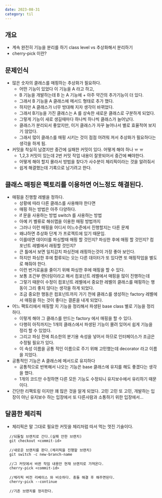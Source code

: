 ```yaml
---
date: 2023-08-31
category: til
---
```


## 개요

- 계속 완전히 기능을 분리를 하기 class level vs 추상화해서 분리하기
- cherry-pick 이란?

## 문제인식

- 많은 숫자의 클래스를 매핑하는 추상화가 필요하다.
  - 어떤 기능이 있었다 이 기능을 A 라고 하고,
  - B 기능을 개발하는데 B 는 A 기능에 + 아주 약간의 추가기능이 더 있다.
  - 그래서 B 기능을 A 클래스에 메서드 형태로 추가 했다.
  - 하지만 A 클래스가 너무 방대해 지자 생각이 바뀌었다.
  - 그래서 B기능을 가진 클래스는 A 를 상속한 새로운 클래스로 구분하게 되었다.
  - 그렇게 기능이 새로 생길때마다 하나씩 하나씩 클래스가 늘어났다.
  - 클래스가 분리되서 좋았지만, 이거 클래스가 자꾸 늘어나서 별로 효율적여 보지기 않았다.
  - 그래서 많이 클래스를 매핑 시키는 것이 점점 어려워 져서 추상화가 필요하다는 생각을 하게 됨.
- 커밋을 착실히 남겼지만 중간에 실패한 커밋이 있다. 어떻게 해야 하나 ㅠ ㅠ
  - 1,2,3 커밋이 있는데 2번 커밋 작업 내용이 잘못되어서 중간에 빼야한다.
  - 어떻게 해야 할지 몰라서 방법을 찾다가 사수분이 체리픽이라는 것을 알려줘서
  - 쉽게 해결했는데 기록으로 남기려고 한다.

## 클래스 매핑은 팩토리를 이용하면 어느정도 해결된다.

- 매핑을 진행할 레벨을 정하다.
  - 상황에 따라 다른 클래스를 사용해야 한다면
  - 매핑 하는 방법은 아주 다양하다.
  - if 문을 사용하는 방법 switch 를 사용하는 방법
  - 아예 키 벨류로 해쉬맵을 이용한 매핑 방법까지
  - 그러나 이런 매핑을 어디서 어느수준에서 진행할지는 다른 문제
  - 왜냐하면 추상화 단계 가 프로젝트에 있기 때문임.
  - 이를테면 데이터를 파싱할때 매핑 할 것인지? 파싱한 후에 매핑 할 것인지? 컴포넌트 레벨에서 래핑할 것인지?
  - 큰 틀에서 보면 일치감치 파싱전에 래핑하는것이 가장 좋아 보인다.
  - 하지만 파싱한 후에 합류되는 오는 다른 데이터가 또 있다면 또 매핑작업을 별도로 해줘야 한다.
  - 이런 번거로움을 줄이기 위해 파싱한 후에 매핑을 할 수 있다.
  - 보통 조건부 랜더링이라고 해서 컴포넌트 레벨에서 매핑을 많이 진행하는데
  - 그렇기 때문이 수정이 컴포넌트 레벨에서 중요한 레벨의 클래스를 매핑하는 행동이 그리 좋지 않다는 생각을 하게 되었다.
  - 조금 중요한 행동은 컴포넌트까지 가기 전에 클래스를 생성하는 factory 레벨에서 매핑을 하는 것이 좋다는 결론을 내게 되었다.
- 어느 팩토리에서 매핑할 지 기능을 정리해서 파생된 base class 별로 기능을 정리하다.
  - 이렇게 해야 그 클래스를 만드는 factory 에서 매핑을 할 수 있다.
  - 다행히 아직까지는 1개의 클래스에서 파생된 기능이 몰려 있어서 쉽게 기능을 정리 할 수 있었다.
  - 그리고 파싱 전에 최소한의 분기용 속성을 넣어서 하므로 인터페이스가 조금은 수정될 필요가 있다.
  - 이 속성 이름을 공통 적인 이름으로 주기 위해 고민했는데 decorator 라고 이름을 지었다.
- 공통적인 기능은 A 클래스에 메서드로 유지하다
  - 공통적으로 반복해서 나오는 기능은 base 클래스에 유지를 해도 좋겠다는 생각을 했다.
  - 1개의 코드만 수정하면 다른 모든 기능도 수정되니 유지보수에서 유리하기 때문이다.
- 간단한 리팩토링 이지만 꽤 많은 것을 알게 되었다. 고민 고민 또 고민, 개발하는 입장이 아닌 유지보수 하는 입장에서 또 다른사람과 소통하기 위한 입장에서...

## 달콤한 체리픽

- 체리픽은 말 그대로 필요한 커밋을 체리처럼 따서 먹는 멋진 기술이다.

```
  //되돌릴 브랜치로 간다.(실패 안한 브랜치)
  git checkout <commit-id>

  //새로운 브랜치를 판다.(체리픽을 진행할 브랜치)
  git switch -c new-branch-name

  //그 커밋에서 바뀐 작업 내용만 현재 브랜치로 가져온다.
  cherry-pick <commit-id>

  //체리픽 버전 리베이스 와 비슷하다. 충돌 해결 후 해주면된다.
  cherry-pick --continue

  //기존 브랜치를 정리한다.
```
